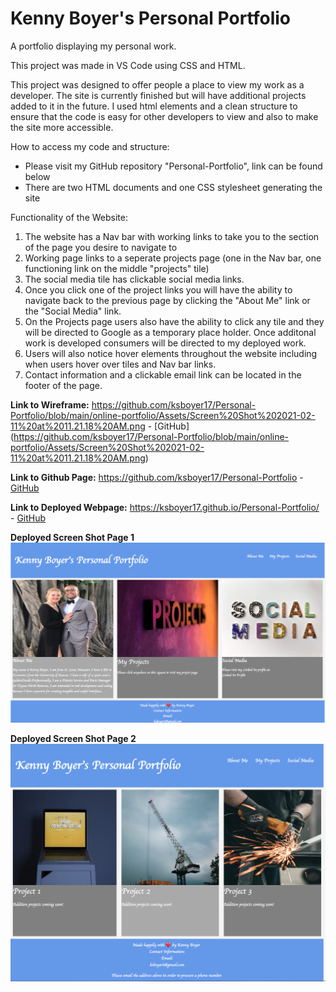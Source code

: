 # Kenny Boyer's Personal Portfolio
A portfolio displaying my personal work. 

This project was made in VS Code using CSS and HTML. 

This project was designed to offer people a place to view my work as a developer. The site is currently finished but will have additional projects added to it in the future. I used html elements and a clean structure to ensure that the code is easy for other developers to view and also to make the site more accessible.  

How to access my code and structure:
- Please visit my GitHub repository "Personal-Portfolio", link can be found below
- There are two HTML documents and one CSS stylesheet generating the site

Functionality of the Website:
1. The website has a Nav bar with working links to take you to the section of the page you desire to navigate to
2. Working page links to a seperate projects page (one in the Nav bar, one functioning link on the middle "projects" tile)
3. The social media tile has clickable social media links.
4. Once you click one of the project links you will have the ability to navigate back to the previous page by clicking the "About Me" link or the "Social Media" link.
5. On the Projects page users also have the ability to click any tile and they will be directed to Google as a temporary place holder. Once additonal work is developed consumers will be directed to my deployed work.
6. Users will also notice hover elements throughout the website including when users hover over tiles and Nav bar links.
7. Contact information and a clickable email link can be located in the footer of the page.

**Link to Wireframe:**
https://github.com/ksboyer17/Personal-Portfolio/blob/main/online-portfolio/Assets/Screen%20Shot%202021-02-11%20at%2011.21.18%20AM.png -
[GitHub] (https://github.com/ksboyer17/Personal-Portfolio/blob/main/online-portfolio/Assets/Screen%20Shot%202021-02-11%20at%2011.21.18%20AM.png)

**Link to Github Page:**
https://github.com/ksboyer17/Personal-Portfolio -
[GitHub](https://github.com/ksboyer17/Personal-Portfolio)

**Link to Deployed Webpage:**
https://ksboyer17.github.io/Personal-Portfolio/ -
[GitHub](https://ksboyer17.github.io/Personal-Portfolio/)

**Deployed Screen Shot Page 1**
![Website HTML Page 1](https://github.com/ksboyer17/Personal-Portfolio/blob/main/online-portfolio/Assets/Screen%20Shot%202021-03-26%20at%203.26.57%20PM.png?raw=true)

**Deployed Screen Shot Page 2**
![Website HTML Page 2](https://github.com/ksboyer17/Personal-Portfolio/blob/main/online-portfolio/Assets/Screen%20Shot%202021-03-26%20at%203.29.10%20PM.png?raw=true)
